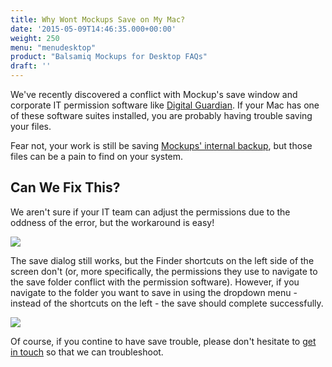 ```yaml
---
title: Why Wont Mockups Save on My Mac?
date: '2015-05-09T14:46:35.000+00:00'
weight: 250
menu: "menudesktop"
product: "Balsamiq Mockups for Desktop FAQs"
draft: ''
---
```

We've recently discovered a conflict with Mockup's save window and corporate IT permission software like [Digital Guardian](https://digitalguardian.com/). If your Mac has one of these software suites installed, you are probably having trouble saving your files.

Fear not, your work is still be saving [Mockups' internal backup](https://support.balsamiq.com/desktop/backup/), but those files can be a pain to find on your system.

## Can We Fix This?

We aren't sure if your IT team can adjust the permissions due to the oddness of the error, but the workaround is easy!

![](//img/support/docs/m4d/b3/save-as-dropdown.png)

The save dialog still works, but the Finder shortcuts on the left side of the screen don't (or, more specifically, the permissions they use to navigate to the save folder conflict with the permission software). However, if you navigate to the folder you want to save in using the dropdown menu - instead of the shortcuts on the left -  the save should complete successfully.

![](//img/support/docs/m4d/b3/save-as-dropdown.gif)

Of course, if you contine to have save trouble, please don't hesitate to [get in touch](mailto:support@balsamiq.com) so that we can troubleshoot.
